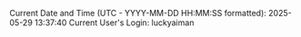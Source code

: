 Current Date and Time (UTC - YYYY-MM-DD HH:MM:SS formatted): 2025-05-29 13:37:40
Current User's Login: luckyaiman
